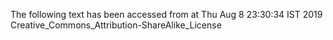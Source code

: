 The following text has been accessed from at Thu Aug 8 23:30:34 IST 2019
Creative_Commons_Attribution-ShareAlike_License
